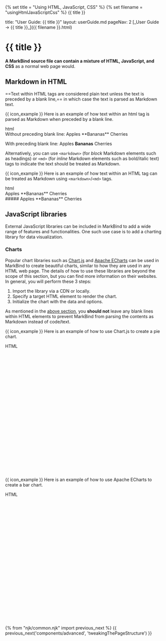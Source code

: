 {% set title = "Using HTML, JavaScript, CSS" %}
{% set filename = "usingHtmlJavaScriptCss" %}
<span id="title" class="d-none">{{ title }}</span>

<frontmatter>
  title: "User Guide: {{ title }}"
  layout: userGuide.md
  pageNav: 2
</frontmatter>

<span id="link" class="d-none">
<md>[_User Guide → {{ title }}_]({{ filename }}.html)</md>
</span>

# {{ title }}

<div id="overview" class="lead">

**A MarkBind source file can contain a mixture of HTML, JavaScript, and CSS** as a normal web page would.
</div>

## Markdown in HTML

==Text within HTML tags are considered plain text unless the text is preceded by a blank line,== in which case the text is parsed as Markdown text.

<div class="indented">

{{ icon_example }} Here is an example of how text within an html tag is parsed as Markdown when preceded by a blank line.

<include src="codeAndOutput.md" boilerplate >
<variable name="highlightStyle">html</variable>
<variable name="code">
<div>
Without preceding blank line: Apples **Bananas** Cherries
</div>

<div>

With preceding blank line: Apples **Bananas** Cherries
</div>
</variable>
</include>

</div>

Alternatively, you can use `<markdown>` (for _block_ Markdown elements such as headings) or `<md>` (for _inline_ Markdown elements such as bold/italic text) tags to indicate the text should be treated as Markdown.

<div class="indented">

{{ icon_example }} Here is an example of how text within an HTML tag can be treated as Markdown using `<markdown>`/`<md>` tags.

<include src="codeAndOutput.md" boilerplate >
<variable name="highlightStyle">html</variable>
<variable name="code">
<div>
<md>Apples **Bananas** Cherries</md>
</div>

<div>
<markdown>##### Apples **Bananas** Cherries</markdown>
</div>
</variable>
</include>

</div>

## JavaScript libraries

External JavaScript libraries can be included in MarkBind to add a wide range of features and functionalities. One such use case is to add a charting library for data visualization.

### Charts

Popular chart libraries such as [Chart.js](https://www.chartjs.org/) and [Apache ECharts](https://echarts.apache.org) can be used in MarkBind to create beautiful charts, similar to how they are used in any HTML web page. The details of how to use these libraries are beyond the scope of this section, but you can find more information on their websites. In general, you will perform these 3 steps:

1. Import the library via a CDN or locally.
1. Specify a target HTML element to render the chart.
1. Initialize the chart with the data and options.

<box type="warning">

As mentioned in the [above section](#markdown-in-html), you **should not** leave any blank lines within HTML elements to prevent MarkBind from parsing the contents as Markdown instead of code/text.
</box>

{{ icon_example }} Here is an example of how to use Chart.js to create a pie chart.

<include src="codeAndOutput.md" boilerplate>
<variable name="highlightStyle">HTML</variable>
<variable name="code">

<script src="https://cdnjs.cloudflare.com/ajax/libs/Chart.js/3.7.1/chart.min.js"></script>
<div style="width:400px;height:400px;">
  <canvas id="myChart"></canvas>
</div>
<script>
// Get the 2d context of the canvas (of where we want to draw the chart)
const ctx = document.getElementById('myChart').getContext('2d');
// Instantiate the Chart class with the data for the pie chart
const myChart = new Chart(ctx, {
    type: 'pie',
    data: {
        labels: ['Red', 'Blue', 'Yellow'],
        datasets: [{
            label: '# of Votes',
            data: [12, 19, 3],
            backgroundColor: [
              'rgb(255, 99, 132)',
              'rgb(54, 162, 235)',
              'rgb(255, 205, 86)'
            ]
        }]
    }
});
</script>
</variable>
</include>

{{ icon_example }} Here is an example of how to use Apache ECharts to create a bar chart.

<include src="codeAndOutput.md" boilerplate>
<variable name="highlightStyle">HTML</variable>
<variable name="code">
<script src="https://cdn.jsdelivr.net/npm/echarts@5.3.2/dist/echarts.js"></script>
<div id="echart" style="width:400px;height:400px;"></div>
<script type="text/javascript">
  // Initialize the echarts instance based on the prepared DOM
  var eChart = echarts.init(document.getElementById('echart'));
  // Specify the configuration items and data for the chart
  var option = {
    title: {
      text: 'ECharts Getting Started'
    },
    xAxis: {
      data: ['Shirts', 'Cardigans', 'Chiffons']
    },
    tooltip: {},
    yAxis: {},
    series: [
      {
        name: 'sales',
        type: 'bar',
        data: [5, 20, 36]
      }
    ]
  };
  // Display the chart using the configuration items and data just specified.
  eChart.setOption(option);
</script>
</variable>
</include>

{% from "njk/common.njk" import previous_next %}
{{ previous_next('components/advanced', 'tweakingThePageStructure') }}

